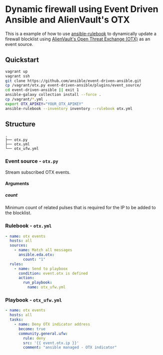 # Dynamic firewall using Event Driven Ansible and AlienVault's OTX

This is a example of how to use [ansible-rulebook](https://github.com/ansible/ansible-rulebook/)
to dynamically update a firewall blocklist using
[AlienVault's Open Threat Exchange (OTX)](https://otx.alienvault.com/) as an
event source.

## Quickstart

```sh
vagrant up
vagrant ssh
git clone https://github.com/ansible/event-driven-ansible.git
cp /vagrant/otx.py event-driven-ansible/plugins/event_source/
cd event-driven-ansible || exit 1
ansible-galaxy collection install --force .
cp /vagrant/*.yml .
export OTX_APIKEY="YOUR_OTX_APIKEY"
ansible-rulebook --inventory inventory --rulebook otx.yml
```

## Structure

```console
.
├── otx.py
├── otx.yml
└── otx_ufw.yml
```

### Event source - `otx.py`

Stream subscribed OTX events.

#### Arguments

##### count

Minimum count of related pulses that is required for the
IP to be added to the blocklist.

### Rulebook - `otx.yml`

```yml
- name: otx events
  hosts: all
  sources:
    - name: Match all messages
      ansible.eda.otx:
        count: "1"
  rules:
    - name: Send to playboox
      condition: event.otx is defined
      action:
        run_playbook:
          name: otx_ufw.yml
```

### Playbook - `otx_ufw.yml`

```yml
- name: otx events
  hosts: all
  tasks:
    - name: Deny OTX indicator address
      become: true
      community.general.ufw:
        rule: deny
        src: '{{ event.otx.ip }}'
        comment: "ansible managed - OTX indicator"
```
